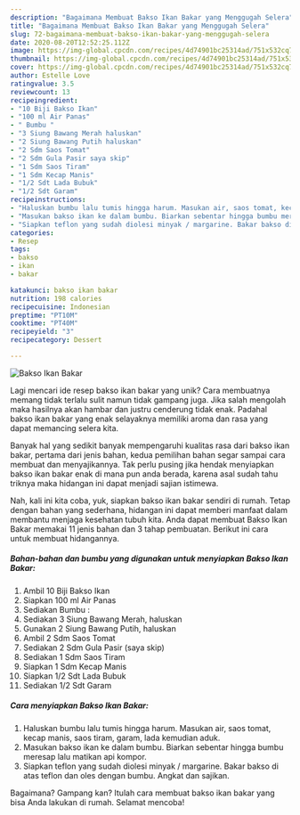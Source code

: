 ```yaml
---
description: "Bagaimana Membuat Bakso Ikan Bakar yang Menggugah Selera"
title: "Bagaimana Membuat Bakso Ikan Bakar yang Menggugah Selera"
slug: 72-bagaimana-membuat-bakso-ikan-bakar-yang-menggugah-selera
date: 2020-08-20T12:52:25.112Z
image: https://img-global.cpcdn.com/recipes/4d74901bc25314ad/751x532cq70/bakso-ikan-bakar-foto-resep-utama.jpg
thumbnail: https://img-global.cpcdn.com/recipes/4d74901bc25314ad/751x532cq70/bakso-ikan-bakar-foto-resep-utama.jpg
cover: https://img-global.cpcdn.com/recipes/4d74901bc25314ad/751x532cq70/bakso-ikan-bakar-foto-resep-utama.jpg
author: Estelle Love
ratingvalue: 3.5
reviewcount: 13
recipeingredient:
- "10 Biji Bakso Ikan"
- "100 ml Air Panas"
- " Bumbu "
- "3 Siung Bawang Merah haluskan"
- "2 Siung Bawang Putih haluskan"
- "2 Sdm Saos Tomat"
- "2 Sdm Gula Pasir saya skip"
- "1 Sdm Saos Tiram"
- "1 Sdm Kecap Manis"
- "1/2 Sdt Lada Bubuk"
- "1/2 Sdt Garam"
recipeinstructions:
- "Haluskan bumbu lalu tumis hingga harum. Masukan air, saos tomat, kecap manis, saos tiram, garam, lada kemudian aduk."
- "Masukan bakso ikan ke dalam bumbu. Biarkan sebentar hingga bumbu meresap lalu matikan api kompor."
- "Siapkan teflon yang sudah diolesi minyak / margarine. Bakar bakso di atas teflon dan oles dengan bumbu. Angkat dan sajikan."
categories:
- Resep
tags:
- bakso
- ikan
- bakar

katakunci: bakso ikan bakar 
nutrition: 198 calories
recipecuisine: Indonesian
preptime: "PT10M"
cooktime: "PT40M"
recipeyield: "3"
recipecategory: Dessert

---
```



![Bakso Ikan Bakar](https://img-global.cpcdn.com/recipes/4d74901bc25314ad/751x532cq70/bakso-ikan-bakar-foto-resep-utama.jpg)

Lagi mencari ide resep bakso ikan bakar yang unik? Cara membuatnya memang tidak terlalu sulit namun tidak gampang juga. Jika salah mengolah maka hasilnya akan hambar dan justru cenderung tidak enak. Padahal bakso ikan bakar yang enak selayaknya memiliki aroma dan rasa yang dapat memancing selera kita.



Banyak hal yang sedikit banyak mempengaruhi kualitas rasa dari bakso ikan bakar, pertama dari jenis bahan, kedua pemilihan bahan segar sampai cara membuat dan menyajikannya. Tak perlu pusing jika hendak menyiapkan bakso ikan bakar enak di mana pun anda berada, karena asal sudah tahu triknya maka hidangan ini dapat menjadi sajian istimewa.


Nah, kali ini kita coba, yuk, siapkan bakso ikan bakar sendiri di rumah. Tetap dengan bahan yang sederhana, hidangan ini dapat memberi manfaat dalam membantu menjaga kesehatan tubuh kita. Anda dapat membuat Bakso Ikan Bakar memakai 11 jenis bahan dan 3 tahap pembuatan. Berikut ini cara untuk membuat hidangannya.

<!--inarticleads1-->

##### Bahan-bahan dan bumbu yang digunakan untuk menyiapkan Bakso Ikan Bakar:

1. Ambil 10 Biji Bakso Ikan
1. Siapkan 100 ml Air Panas
1. Sediakan  Bumbu :
1. Sediakan 3 Siung Bawang Merah, haluskan
1. Gunakan 2 Siung Bawang Putih, haluskan
1. Ambil 2 Sdm Saos Tomat
1. Sediakan 2 Sdm Gula Pasir (saya skip)
1. Sediakan 1 Sdm Saos Tiram
1. Siapkan 1 Sdm Kecap Manis
1. Siapkan 1/2 Sdt Lada Bubuk
1. Sediakan 1/2 Sdt Garam




<!--inarticleads2-->

##### Cara menyiapkan Bakso Ikan Bakar:

1. Haluskan bumbu lalu tumis hingga harum. Masukan air, saos tomat, kecap manis, saos tiram, garam, lada kemudian aduk.
1. Masukan bakso ikan ke dalam bumbu. Biarkan sebentar hingga bumbu meresap lalu matikan api kompor.
1. Siapkan teflon yang sudah diolesi minyak / margarine. Bakar bakso di atas teflon dan oles dengan bumbu. Angkat dan sajikan.




Bagaimana? Gampang kan? Itulah cara membuat bakso ikan bakar yang bisa Anda lakukan di rumah. Selamat mencoba!
